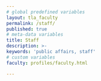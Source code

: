 ```yaml
---
# global predefined variables
layout: tla_faculty
permalink: /staff/
published: true
# meta-data variables
title: Staff
description: >-
keywords: 'public affairs, staff'
# custom variables
faculty: profiles/faculty.html

---
```

